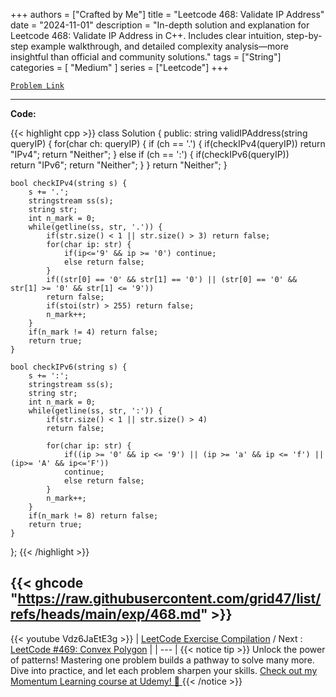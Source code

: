 
+++
authors = ["Crafted by Me"]
title = "Leetcode 468: Validate IP Address"
date = "2024-11-01"
description = "In-depth solution and explanation for Leetcode 468: Validate IP Address in C++. Includes clear intuition, step-by-step example walkthrough, and detailed complexity analysis—more insightful than official and community solutions."
tags = ["String"]
categories = [
    "Medium"
]
series = ["Leetcode"]
+++



[`Problem Link`](https://leetcode.com/problems/validate-ip-address/description/)

---

**Code:**

{{< highlight cpp >}}
class Solution {
public:
    string validIPAddress(string queryIP) {
        for(char ch: queryIP) {
            if (ch == '.') {
                if(checkIPv4(queryIP))
                    return "IPv4";
                return "Neither";
            } else if (ch == ':') {
                if(checkIPv6(queryIP))                
                    return "IPv6";
                return "Neither";
            }
        }
        return "Neither";
    }

    bool checkIPv4(string s) {
        s += '.';
        stringstream ss(s);
        string str;
        int n_mark = 0;
        while(getline(ss, str, '.')) {
            if(str.size() < 1 || str.size() > 3) return false;
            for(char ip: str) {
                if(ip<='9' && ip >= '0') continue;
                else return false;
            }
            if((str[0] == '0' && str[1] == '0') || (str[0] == '0' && str[1] >= '0' && str[1] <= '9'))
            return false;
            if(stoi(str) > 255) return false;
            n_mark++;
        }
        if(n_mark != 4) return false;
        return true;
    }

    bool checkIPv6(string s) {
        s += ':';
        stringstream ss(s);
        string str;
        int n_mark = 0;
        while(getline(ss, str, ':')) {
            if(str.size() < 1 || str.size() > 4)
            return false;

            for(char ip: str) {
                if((ip >= '0' && ip <= '9') || (ip >= 'a' && ip <= 'f') || (ip>= 'A' && ip<='F'))
                continue;
                else return false;
            }
            n_mark++;
        }
        if(n_mark != 8) return false;
        return true;
    }

};
{{< /highlight >}}

{{< ghcode "https://raw.githubusercontent.com/grid47/list/refs/heads/main/exp/468.md" >}}
---
{{< youtube Vdz6JaEtE3g >}}
| [LeetCode Exercise Compilation](https://grid47.xyz/leetcode/) / Next : [LeetCode #469: Convex Polygon](https://grid47.xyz/posts/leetcode_469) |
| --- |
{{< notice tip >}}
Unlock the power of patterns! Mastering one problem builds a pathway to solve many more. Dive into practice, and let each problem sharpen your skills. [Check out my Momentum Learning course at Udemy! 🚀 ](https://www.udemy.com/course/algorithms-and-data-structures-in-cpp/)
{{< /notice >}}

